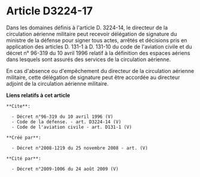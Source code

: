 # Article D3224-17

Dans les domaines définis à l'article D. 3224-14, le directeur de la circulation aérienne militaire peut recevoir délégation
de signature du ministre de la défense pour signer tous actes, arrêtés et décisions pris en application des articles D. 131-1
à D. 131-10 du code de l'aviation civile et du décret n° 96-319 du 10 avril 1996 relatif à la définition des espaces aériens
dans lesquels sont assurés des services de la circulation aérienne. 

En cas d'absence ou d'empêchement du directeur de la circulation aérienne militaire, cette délégation de signature peut être
accordée au directeur adjoint de la circulation aérienne militaire.

**Liens relatifs à cet article**

	**Cite**:

	  - Décret n°96-319 du 10 avril 1996 (V)
	  - Code de la défense. - art. D3224-14 (V)
	  - Code de l'aviation civile - art. D131-1 (V)

	**Créé par**:

	  - Décret n°2008-1219 du 25 novembre 2008 - art. (V)

	**Cité par**:

	  - Décret n°2009-1006 du 24 août 2009 (V)
